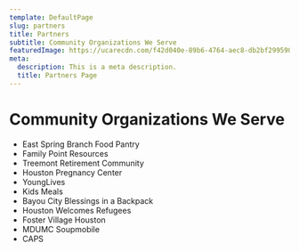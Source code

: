 ```yaml
---
template: DefaultPage
slug: partners
title: Partners
subtitle: Community Organizations We Serve
featuredImage: https://ucarecdn.com/f42d040e-89b6-4764-aec8-db2bf2995902/-/crop/921x662/53,81/-/preview/-/enhance/50/
meta:
  description: This is a meta description.
  title: Partners Page
---
```

# Community Organizations We Serve

* East Spring Branch Food Pantry
* Family Point Resources
* Treemont Retirement Community 
* Houston Pregnancy Center 
* YoungLives 
* Kids Meals
* Bayou City Blessings in a Backpack
* Houston Welcomes Refugees 
* Foster Village Houston 
* MDUMC Soupmobile
* CAPS